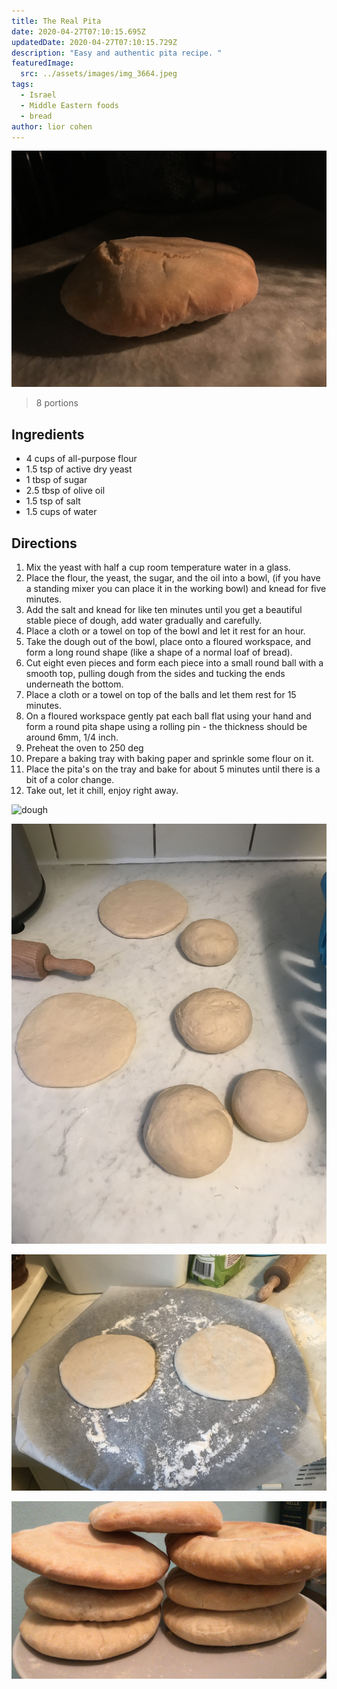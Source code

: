 ```yaml
---
title: The Real Pita
date: 2020-04-27T07:10:15.695Z
updatedDate: 2020-04-27T07:10:15.729Z
description: "Easy and authentic pita recipe. "
featuredImage:
  src: ../assets/images/img_3664.jpeg
tags:
  - Israel
  - Middle Eastern foods
  - bread
author: lior cohen
---
```

![pita](../assets/images/img_3664.jpeg "baked pita")

> 8 portions

## Ingredients

* 4 cups of all-purpose flour
* 1.5 tsp of active dry yeast
* 1 tbsp of sugar
* 2.5 tbsp of olive oil
* 1.5 tsp of salt
* 1.5 cups of water

## Directions

1. Mix the yeast with half a cup room temperature water in a glass.
2. Place the flour, the yeast, the sugar, and the oil into a bowl, (if you have a standing mixer you can place it in the working bowl) and knead for five minutes.
3. Add the salt and knead for like ten minutes until you get a beautiful stable piece of dough, add water gradually and carefully.
4. Place a cloth or a towel on top of the bowl and let it rest for an hour.
5. Take the dough out of the bowl, place onto a floured workspace, and form a long round shape (like a shape of a normal loaf of bread).
6. Cut eight even pieces and form each piece into a small round ball with a smooth top, pulling dough from the sides and tucking the ends underneath the bottom.
7. Place a cloth or a towel on top of the balls and let them rest for 15 minutes.
8. On a floured workspace gently pat each ball flat using your hand and form a round pita shape using a rolling pin - the thickness should be around 6mm, 1/4 inch.
9. Preheat the oven to 250 deg
10. Prepare a baking tray with baking paper and sprinkle some flour on it.
11. Place the pita's on the tray and bake for about 5 minutes until there is a bit of a color change.
12. Take out, let it chill, enjoy right away.

![dough](../assets/images/dough.png "dough")

![pita balls](../assets/images/img_3658.jpeg "pita balls")

![two unbaked pitas](../assets/images/img_3657.jpeg "two unbaked pitas")

![pitas](../assets/images/50cd4d2d-eae2-42a0-8edb-7a1c60ceceb7.jpeg "pitas")
